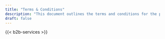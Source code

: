 ```yaml
---
title: "Terms & Conditions"
description: "This document outlines the terms and conditions for the purchase and use of Rebel 3D Prints products."
draft: false
---
```


{{< b2b-services >}}